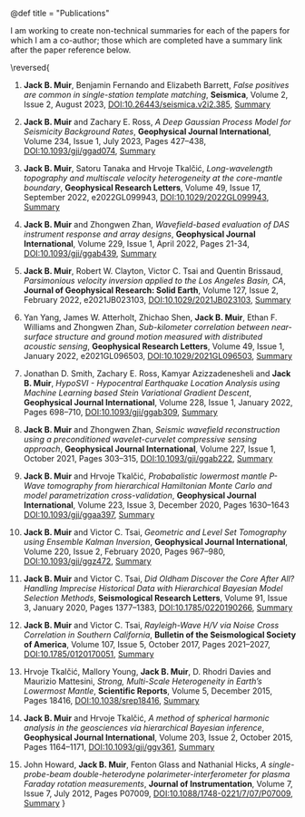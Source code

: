 @def title = "Publications"

I am working to create non-technical summaries for each of the papers for which I am a co-author; those which are completed have a summary link after the paper reference below.

\reversed{

1) **Jack B. Muir**, Benjamin Fernando and Elizabeth Barrett, *False positives are common in single-station template matching*, **Seismica**, Volume 2, Issue 2, August 2023, [DOI:10.26443/seismica.v2i2.385](https://doi.org/10.26443/seismica.v2i2.385), [Summary](/publications/summaries#false_positives_are_common_in_single-station_template_matching)

2) **Jack B. Muir** and Zachary E. Ross, *A Deep Gaussian Process Model for Seismicity Background Rates*, **Geophysical Journal International**, Volume 234, Issue 1, July 2023, Pages 427–438, [DOI:10.1093/gji/ggad074](https://doi.org/10.1093/gji/ggad074), [Summary](/publications/summaries#a_deep_gaussian_process_model_for_seismicity_background_rates)

3) **Jack B. Muir**, Satoru Tanaka and Hrvoje Tkalčić, *Long-wavelength topography and multiscale velocity heterogeneity at the core-mantle boundary*, **Geophysical Research Letters**, Volume 49, Issue 17, September 2022, e2022GL099943, [DOI:10.1029/2022GL099943](https://doi.org/10.1029/2022GL099943), [Summary](/publications/summaries#long-wavelength_topography_and_multiscale_velocity_heterogeneity_at_the_core-mantle_boundary)
   
4) **Jack B. Muir** and Zhongwen Zhan, *Wavefield-based evaluation of DAS instrument response and array designs*, **Geophysical Journal International**, Volume 229, Issue 1, April 2022, Pages 21-34, [DOI:10.1093/gji/ggab439](https://doi.org/10.1093/gji/ggab439), [Summary](/publications/summaries#wavefield-based_evaluation_of_das_instrument_response_and_array_designs)

5) **Jack B. Muir**, Robert W. Clayton, Victor C. Tsai and Quentin Brissaud, *Parsimonious velocity inversion applied to the Los Angeles Basin, CA*, **Journal of Geophysical Research: Solid Earth**, Volume 127, Issue 2, February 2022, e2021JB023103, [DOI:10.1029/2021JB023103](https://doi.org/10.1029/2021JB023103), [Summary](/publications/summaries#parsimonious_velocity_inversion_applied_to_the_los_angeles_basin_ca)

6) Yan Yang, James W. Atterholt, Zhichao Shen, **Jack B. Muir**, Ethan F. Williams and Zhongwen Zhan, *Sub-kilometer correlation between near-surface structure and ground motion measured with distributed acoustic sensing*, **Geophysical Research Letters**, Volume 49, Issue 1, January 2022, e2021GL096503, [DOI:10.1029/2021GL096503](https://doi.org/10.1029/2021GL096503), [Summary](/publications/summaries#sub-kilometer_correlation_between_near-surface_structure_and_ground_motion_measured_with_distributed_acoustic_sensing)
   
7) Jonathan D. Smith, Zachary E. Ross, Kamyar Azizzadenesheli and **Jack B. Muir**, *HypoSVI - Hypocentral Earthquake Location Analysis using Machine Learning based Stein Variational Gradient Descent*, **Geophysical Journal International**, Volume 228, Issue 1, January 2022, Pages 698–710, [DOI:10.1093/gji/ggab309](https://doi.org/10.1093/gji/ggab309), [Summary](/publications/summaries#hyposvi_-_hypocentral_earthquake_location_analysis_using_machine_learning_based_stein_variational_gradient_descent)

8) **Jack B. Muir** and Zhongwen Zhan, *Seismic wavefield reconstruction using a preconditioned wavelet-curvelet compressive sensing approach*, **Geophysical Journal International**, Volume 227, Issue 1, October 2021, Pages 303–315, [DOI:10.1093/gji/ggab222](https://doi.org/10.1093/gji/ggab222), [Summary](/publications/summaries#seismic_wavefield_reconstruction_using_a_preconditioned_wavelet-curvelet_compressive_sensing_approach)
   
9)  **Jack B. Muir** and Hrvoje Tkalčić, *Probabalistic lowermost mantle P-Wave tomography from hierarchical Hamiltonian Monte Carlo and model parametrization cross-validation*, **Geophysical Journal International**, Volume 223, Issue 3, December 2020, Pages 1630–1643 [DOI:10.1093/gji/ggaa397](https://doi.org/10.1093/gji/ggaa397), [Summary](/publications/summaries#probabalistic_lowermost_mantle_p-wave_tomography_from_hierarchical_hamiltonian_monte_carlo_and_model_parametrization_cross-validation)

10) **Jack B. Muir** and Victor C. Tsai, *Geometric and Level Set Tomography using Ensemble Kalman Inversion*, **Geophysical Journal International**, Volume 220, Issue 2, February 2020, Pages 967–980, [DOI:10.1093/gji/ggz472](https://doi.org/10.1093/gji/ggz472), [Summary](/publications/summaries#geometric_and_level_set_tomography_using_ensemble_kalman_inversion)

11) **Jack B. Muir** and Victor C. Tsai, *Did Oldham Discover the Core After All? Handling Imprecise Historical Data with Hierarchical Bayesian Model Selection Methods*, **Seismological Research Letters**, Volume 91, Issue 3, January 2020, Pages 1377–1383, [DOI:10.1785/0220190266](https://doi.org/10.1785/0220190266), [Summary](/publications/summaries#did_oldham_discover_the_core_after_all_handling_imprecise_historical_data_with_hierarchical_bayesian_model_selection_methods)

12) **Jack B. Muir** and Victor C. Tsai, *Rayleigh-Wave H/V via Noise Cross Correlation in Southern California*, **Bulletin of the Seismological Society of America**, Volume 107, Issue 5, October 2017, Pages 2021–2027, [DOI:10.1785/0120170051](https://doi.org/10.1785/0120170051), [Summary](/publications/summaries#rayleigh-wave_hv_via_noise_cross_correlation_in_southern_california)

13) Hrvoje Tkalčić, Mallory Young, **Jack B. Muir**, D. Rhodri Davies and Maurizio Mattesini, *Strong, Multi-Scale Heterogeneity in Earth’s Lowermost Mantle*, **Scientific Reports**, Volume 5, December 2015, Pages 18416, [DOI:10.1038/srep18416](https://doi.org/10.1038/srep18416), [Summary](/publications/summaries#strong_multi-scale_heterogeneity_in_earths_lowermost_mantle)

14) **Jack B. Muir** and Hrvoje Tkalčić, *A method of spherical harmonic analysis in the geosciences via hierarchical Bayesian inference*, **Geophysical Journal International**, Volume 203, Issue 2, October 2015, Pages 1164–1171, [DOI:10.1093/gji/ggv361](https://doi.org/10.1093/gji/ggv361), [Summary](/publications/summaries#a_method_of_spherical_harmonic_analysis_in_the_geosciences_via_hierarchical_bayesian_inference)

15) John Howard, **Jack B. Muir**, Fenton Glass and Nathanial Hicks, *A single-probe-beam double-heterodyne polarimeter-interferometer for plasma Faraday rotation measurements*, **Journal of Instrumentation**, Volume 7, Issue 7, July 2012, Pages P07009, [DOI:10.1088/1748-0221/7/07/P07009](https://doi.org/10.1088/1748-0221/7/07/P07009), [Summary](/publications/summaries#a_single-probe-beam_double-heterodyne_polarimeter-interferometer_for_plasma_faraday_rotation_measurements)
}
